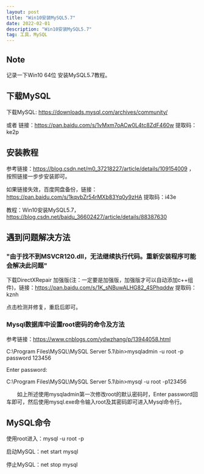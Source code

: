 ```yaml
---
layout: post
title: "Win10安装MySQL5.7"
date: 2022-02-01
description: "Win10安装MySQL5.7"
tag: 工具，MySQL
---
```


## Note
记录一下Win10 64位 安装MySQL5.7教程。

## 下载MySQL
下载MySQL: https://downloads.mysql.com/archives/community/

或者 链接：https://pan.baidu.com/s/1vMxm7oACw0L4tc8ZdF460w
提取码：ke2p

## 安装教程
参考链接：https://blog.csdn.net/m0_37218227/article/details/109154009 ，按照链接一步步安装即可。

如果链接失效，百度网盘备份，链接：https://pan.baidu.com/s/1kqvbZr54rMXb83Yq0y9zHA
提取码：i43e

教程：Win10安装MySQL5.7，https://blog.csdn.net/baidu_36602427/article/details/88387630

## 遇到问题解决方法
### "由于找不到MSVCR120.dll，无法继续执行代码。重新安装程序可能会解决此问题"
下载DirectXRepair 加强版(注：一定要是加强版，加强版才可以自动添加c++组件)，链接：https://pan.baidu.com/s/1K_sNBuwALHG82_4SPhqddw
提取码：kznh

点击检测并修复，重启后即可。

### Mysql数据库中设置root密码的命令及方法
参考链接：https://www.cnblogs.com/ydwzhang/p/13944058.html

C:\Program Files\MySQL\MySQL Server 5.1\bin>mysqladmin -u root -p password 123456

Enter password:

C:\Program Files\MySQL\MySQL Server 5.1\bin>mysql -u root -p123456

　　如上所述使用mysqladmin第一次修改root的默认密码时，Enter password回车即可，然后使用mysql.exe命令输入root及其密码即可进入Mysql命令行。

## MySQL命令
使用root进入：mysql -u root -p

启动MySQL：net start mysql

停止MySQL：net stop mysql
